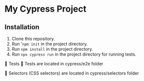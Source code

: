 # My Cypress Project

## Installation

1. Clone this repository.
2. Run '`npm init` in the project directory.
3. Run `npm install` in the project directory.
4. Run `npx cypress run` in the project directory for running tests.

🧪 Tests
📁 Tests are located in cypress/e2e folder

📁 Selectors (CSS selectors) are located in cypress/selectors folder

